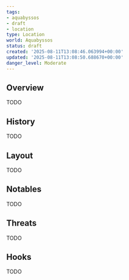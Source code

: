 ```yaml
---
tags:
- aquabyssos
- draft
- location
type: Location
world: Aquabyssos
status: draft
created: '2025-08-11T13:08:46.063994+00:00'
updated: '2025-08-11T13:08:50.688670+00:00'
danger_level: Moderate
---
```



## Overview

TODO
## History

TODO
## Layout

TODO
## Notables

TODO
## Threats

TODO
## Hooks

TODO
